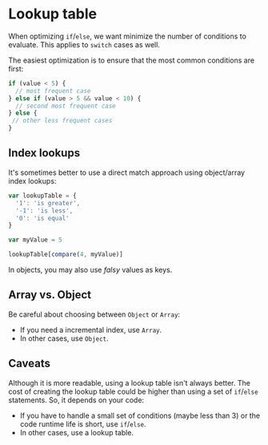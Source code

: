 # Lookup table

When optimizing `if`/`else`, we want minimize the number of conditions to evaluate. This applies to `switch` cases as well.

The easiest optimization is to ensure that the most common conditions are first:

```js
if (value < 5) {
  // most frequent case
} else if (value > 5 && value < 10) {
  // second most frequent case
} else {
 // other less frequent cases
}
```

## Index lookups

It's sometimes better to use a direct match approach using object/array index lookups:

```js
var lookupTable = {
  '1': 'is greater',
  '-1': 'is less',
  '0': 'is equal'
}

var myValue = 5

lookupTable[compare(4, myValue)]
```

In objects, you may also use *falsy* values as keys.

## Array vs. Object

Be careful about choosing between `Object` or `Array`:

- If you need a incremental index, use `Array`.
- In other cases, use `Object`.

## Caveats

Although it is more readable, using a lookup table isn't always better. The cost of creating the lookup table could be higher than using a set of `if`/`else` statements. So, it depends on your code:

- If you have to handle a small set of conditions (maybe less than 3) or the code runtime life is short, use `if`/`else`.
- In other cases, use a lookup table.
